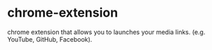 # chrome-extension
chrome extension that allows you to launches your media links. (e.g. YouTube, GitHub, Facebook). 
